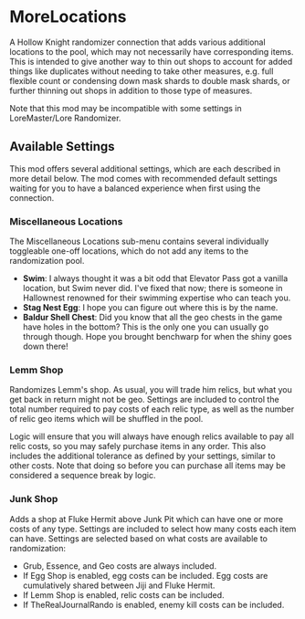 ﻿# MoreLocations

A Hollow Knight randomizer connection that adds various additional locations to the pool, which may not necessarily have corresponding items.
This is intended to give another way to thin out shops to account for added things like duplicates without needing to take other measures, e.g.
full flexible count or condensing down mask shards to double mask shards, or further thinning out shops in addition to those type of measures.

Note that this mod may be incompatible with some settings in LoreMaster/Lore Randomizer.

## Available Settings

This mod offers several additional settings, which are each described in more detail below. The mod comes with recommended default settings waiting
for you to have a balanced experience when first using the connection.

### Miscellaneous Locations

The Miscellaneous Locations sub-menu contains several individually toggleable one-off locations, which do not add any items to the randomization pool.

* **Swim**: I always thought it was a bit odd that Elevator Pass got a vanilla location, but Swim never did. I've fixed that now;
  there is someone in Hallownest renowned for their swimming expertise who can teach you.
* **Stag Nest Egg**: I hope you can figure out where this is by the name.
* **Baldur Shell Chest**: Did you know that all the geo chests in the game have holes in the bottom? This is the only one you can usually
  go through though. Hope you brought benchwarp for when the shiny goes down there!

### Lemm Shop

Randomizes Lemm's shop. As usual, you will trade him relics, but what you get back in return might not be geo. Settings are included to control
the total number required to pay costs of each relic type, as well as the number of relic geo items which will be shuffled in the pool.

Logic will ensure that you will always have enough relics available to pay all relic costs, so you may safely purchase items in any order. This also
includes the additional tolerance as defined by your settings, similar to other costs. Note that doing so before you can purchase all items may be
considered a sequence break by logic.

### Junk Shop

Adds a shop at Fluke Hermit above Junk Pit which can have one or more costs of any type. Settings are included to select how many costs each item can have.
Settings are selected based on what costs are available to randomization:

* Grub, Essence, and Geo costs are always included.
* If Egg Shop is enabled, egg costs can be included. Egg costs are cumulatively shared between Jiji and Fluke Hermit.
* If Lemm Shop is enabled, relic costs can be included.
* If TheRealJournalRando is enabled, enemy kill costs can be included.